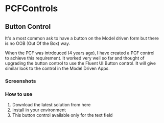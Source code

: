 # PCFControls
## Button Control
It's a most common ask to have a button on the Model driven form but there is no OOB (Out Of the Box) way. 

When the PCF was intrdouced (4 years ago), I have created a PCF control to achieve this requirement. It worked very well so far and thought of upgrading the button control to use the Fluent UI Button control. It will give similar look to the control in the Model Driven Apps.

### Screenshots

### How to use
1. Download the latest solution from here
2. Install in your environment
3. This button control available only for the text field
